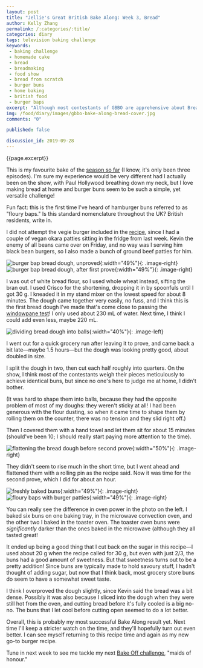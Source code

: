 ```yaml
---
layout: post
title: "Jellie's Great British Bake Along: Week 3, Bread"
author: Kelly Zhang
permalink: /:categories/:title/
categories: diary
tags: television baking challenge
keywords:
 - baking challenge
 - homemade cake
 - bread
 - breadmaking
 - food show
 - bread from scratch
 - burger buns
 - home baking
 - british food
 - burger baps
excerpt: "Although most contestants of GBBO are apprehensive about Bread Week, this is probably the week I was most excited to bake along to. Not that I'm a good bread baker—I just love eating bread!"
img: /food/diary/images/gbbo-bake-along-bread-cover.jpg
comments: "0"

published: false

discussion_id: 2019-09-28
---
```


{{page.excerpt}}

This is my favourite bake of the [season so far](/food/diary/jellies-great-british-bake-along-2019) (I know, it's only been three episodes). I'm sure my experience would be very different had I actually been on the show, with Paul Hollywood breathing down my neck, but I love making bread at home and burger buns seem to be such a simple, yet versatile challenge!

Fun fact: this is the first time I've heard of hamburger buns referred to as "floury baps." Is this standard nomenclature throughout the UK? British residents, write in.

I did not attempt the vegie burger included in the [recipe](https://thegreatbritishbakeoff.co.uk/recipes/all/paul-hollywoods-floury-baps-veggie-burgers/), since I had a couple of vegan okara patties sitting in the fridge from last week. Kevin the enemy of all beans came over on Friday, and no way was I serving him black bean burgers, so I also made a bunch of ground beef patties for him.

![burger bap bread dough, unproved](/food/diary/images/gbbo-bake-along-bread-1.jpg){:width="49%"}{: .image-right} ![burger bap bread dough, after first prove](/food/diary/images/gbbo-bake-along-bread-2.jpg){:width="49%"}{: .image-right}

I was out of white bread flour, so I used whole wheat instead, sifting the bran out. I used Crisco for the shortening, dropping it in by spoonfuls until I got 30 g. I kneaded it in my stand mixer on the lowest speed for about 8 minutes. The dough came together very easily, no fuss, and I think this is the first bread dough I've made that's come close to passing the [windowpane test](http://www.thefreshloaf.com/node/26723/my-dough-never-passes-windowpane-tests-what-wrong)! I only used about 230 mL of water. Next time, I think I could add even less, maybe 220 mL.

![dividing bread dough into balls](/food/diary/images/gbbo-bake-along-bread-3.jpg){:width="40%"}{: .image-left}

I went out for a quick grocery run after leaving it to prove, and came back a bit late—maybe 1.5 hours—but the dough was looking pretty good, about doubled in size.

I split the dough in two, then cut each half roughly into quarters. On the show, I think most of the contestants weigh their pieces meticulously to achieve identical buns, but since no one's here to judge me at home, I didn't bother.

(It was hard to shape them into balls, because they had the opposite problem of most of my doughs: they weren't sticky at all! I had been generous with the flour dusting, so when it came time to shape them by rolling them on the counter, there was no tension and they slid right off.)

Then I covered them with a hand towel and let them sit for about 15 minutes (should've been 10; I should really start paying more attention to the time).

![flattening the bread dough before second prove](/food/diary/images/gbbo-bake-along-bread-4.jpg){:width="50%"}{: .image-right}

They didn't seem to rise much in the short time, but I went ahead and flattened them with a rolling pin as the recipe said. Now it was time for the second prove, which I did for about an hour.

![freshly baked buns](/food/diary/images/gbbo-bake-along-bread-5.jpg){:width="49%"}{: .image-right} ![floury baps with burger patties](/food/diary/images/gbbo-bake-along-bread-6.jpg){:width="49%"}{: .image-right}

You can really see the difference in oven power in the photo on the left. I baked six buns on one baking tray, in the microwave convection oven, and the other two I baked in the toaster oven. The toaster oven buns were *significantly* darker than the ones baked in the microwave (although they all tasted great!

It ended up being a good thing that I cut back on the sugar in this recipe—I used about 20 g when the recipe called for 30 g, but even with just 2/3, the buns had a good amount of sweetness. But that sweetness turns out to be a pretty addition! Since buns are typically made to hold savoury stuff, I hadn't thought of adding sugar, but now that I think back, most grocery store buns do seem to have a somewhat sweet taste.

I think I overproved the dough slightly, since Kevin said the bread was a bit dense. Possibly it was also because I sliced into the dough when they were still hot from the oven, and cutting bread before it's fully cooled is a big no-no. The buns that I let cool before cutting open seemed to do a lot better.

Overall, this is probably my most successful Bake Along result yet. Next time I'll keep a stricter watch on the time, and they'll hopefully turn out even better. I can see myself returning to this recipe time and again as my new go-to burger recipe.

Tune in next week to see me tackle my next [Bake Off challenge](/food/diary/jellies-great-british-bake-along-2019/#episode-4-dairy), "maids of honour."
